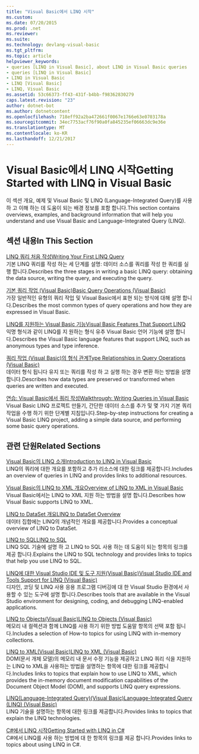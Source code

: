 ```yaml
---
title: "Visual Basic에서 LINQ 시작"
ms.custom: 
ms.date: 07/20/2015
ms.prod: .net
ms.reviewer: 
ms.suite: 
ms.technology: devlang-visual-basic
ms.tgt_pltfrm: 
ms.topic: article
helpviewer_keywords:
- queries [LINQ in Visual Basic], about LINQ in Visual Basic queries
- queries [LINQ in Visual Basic]
- LINQ in Visual Basic
- LINQ [Visual Basic]
- LINQ, Visual Basic
ms.assetid: 53c66373-ff43-431f-b4bb-f98362830279
caps.latest.revision: "23"
author: dotnet-bot
ms.author: dotnetcontent
ms.openlocfilehash: 718eff92a2ba472661f0067e1766e63e0703178a
ms.sourcegitcommit: 34ec7753acf76f90a0fa845235ef06663dc9e36e
ms.translationtype: MT
ms.contentlocale: ko-KR
ms.lasthandoff: 12/21/2017
---
```

# <a name="getting-started-with-linq-in-visual-basic"></a><span data-ttu-id="2c7cf-102">Visual Basic에서 LINQ 시작</span><span class="sxs-lookup"><span data-stu-id="2c7cf-102">Getting Started with LINQ in Visual Basic</span></span>
<span data-ttu-id="2c7cf-103">이 섹션 개요, 예제 및 Visual Basic 및 LINQ (Language-Integrated Query)를 사용 하 고 이해 하는 데 도움이 되는 배경 정보를 포함 합니다.</span><span class="sxs-lookup"><span data-stu-id="2c7cf-103">This section contains overviews, examples, and background information that will help you understand and use Visual Basic and Language-Integrated Query (LINQ).</span></span>  
  
## <a name="in-this-section"></a><span data-ttu-id="2c7cf-104">섹션 내용</span><span class="sxs-lookup"><span data-stu-id="2c7cf-104">In This Section</span></span>  
 [<span data-ttu-id="2c7cf-105">LINQ 쿼리 처음 작성</span><span class="sxs-lookup"><span data-stu-id="2c7cf-105">Writing Your First LINQ Query</span></span>](../../../../visual-basic/programming-guide/concepts/linq/writing-your-first-linq-query.md)  
 <span data-ttu-id="2c7cf-106">기본 LINQ 쿼리를 작성 하는 세 단계를 설명: 데이터 소스를 쿼리를 작성 한 쿼리를 실행 합니다.</span><span class="sxs-lookup"><span data-stu-id="2c7cf-106">Describes the three stages in writing a basic LINQ query: obtaining the data source, writing the query, and executing the query.</span></span>  
  
 [<span data-ttu-id="2c7cf-107">기본 쿼리 작업 (Visual Basic)</span><span class="sxs-lookup"><span data-stu-id="2c7cf-107">Basic Query Operations (Visual Basic)</span></span>](../../../../visual-basic/programming-guide/concepts/linq/basic-query-operations.md)  
 <span data-ttu-id="2c7cf-108">가장 일반적인 유형의 쿼리 작업 및 Visual Basic에서 표현 되는 방식에 대해 설명 합니다.</span><span class="sxs-lookup"><span data-stu-id="2c7cf-108">Describes the most common types of query operations and how they are expressed in Visual Basic.</span></span>  
  
 [<span data-ttu-id="2c7cf-109">LINQ를 지원하는 Visual Basic 기능</span><span class="sxs-lookup"><span data-stu-id="2c7cf-109">Visual Basic Features That Support LINQ</span></span>](../../../../visual-basic/programming-guide/concepts/linq/features-that-support-linq.md)  
 <span data-ttu-id="2c7cf-110">익명 형식과 같이 LINQ를 지 원하는 형식 유추 Visual Basic 언어 기능에 설명 합니다.</span><span class="sxs-lookup"><span data-stu-id="2c7cf-110">Describes the Visual Basic language features that support LINQ, such as anonymous types and type inference.</span></span>  
  
 [<span data-ttu-id="2c7cf-111">쿼리 작업 (Visual Basic)의 형식 관계</span><span class="sxs-lookup"><span data-stu-id="2c7cf-111">Type Relationships in Query Operations (Visual Basic)</span></span>](../../../../visual-basic/programming-guide/concepts/linq/type-relationships-in-query-operations.md)  
 <span data-ttu-id="2c7cf-112">데이터 형식 됩니다 유지 또는 쿼리를 작성 하 고 실행 하는 경우 변환 하는 방법을 설명 합니다.</span><span class="sxs-lookup"><span data-stu-id="2c7cf-112">Describes how data types are preserved or transformed when queries are written and executed.</span></span>  
  
 [<span data-ttu-id="2c7cf-113">연습: Visual Basic에서 쿼리 작성</span><span class="sxs-lookup"><span data-stu-id="2c7cf-113">Walkthrough: Writing Queries in Visual Basic</span></span>](../../../../visual-basic/programming-guide/concepts/linq/walkthrough-writing-queries.md)  
 <span data-ttu-id="2c7cf-114">Visual Basic LINQ 프로젝트 만들기, 간단한 데이터 소스를 추가 및 몇 가지 기본 쿼리 작업을 수행 하기 위한 단계별 지침입니다.</span><span class="sxs-lookup"><span data-stu-id="2c7cf-114">Step-by-step instructions for creating a Visual Basic LINQ project, adding a simple data source, and performing some basic query operations.</span></span>  
  
## <a name="related-sections"></a><span data-ttu-id="2c7cf-115">관련 단원</span><span class="sxs-lookup"><span data-stu-id="2c7cf-115">Related Sections</span></span>  
 [<span data-ttu-id="2c7cf-116">Visual Basic의 LINQ 소개</span><span class="sxs-lookup"><span data-stu-id="2c7cf-116">Introduction to LINQ in Visual Basic</span></span>](../../../../visual-basic/programming-guide/language-features/linq/introduction-to-linq.md)  
 <span data-ttu-id="2c7cf-117">LINQ의 쿼리에 대한 개요를 포함하고 추가 리소스에 대한 링크를 제공합니다.</span><span class="sxs-lookup"><span data-stu-id="2c7cf-117">Includes an overview of queries in LINQ and provides links to additional resources.</span></span>  
  
 [<span data-ttu-id="2c7cf-118">Visual Basic의 LINQ to XML 개요</span><span class="sxs-lookup"><span data-stu-id="2c7cf-118">Overview of LINQ to XML in Visual Basic</span></span>](../../../../visual-basic/programming-guide/language-features/xml/overview-of-linq-to-xml.md)  
 <span data-ttu-id="2c7cf-119">Visual Basic에서는 LINQ to XML 지원 하는 방법을 설명 합니다.</span><span class="sxs-lookup"><span data-stu-id="2c7cf-119">Describes how Visual Basic supports LINQ to XML.</span></span>  
  
 [<span data-ttu-id="2c7cf-120">LINQ to DataSet 개요</span><span class="sxs-lookup"><span data-stu-id="2c7cf-120">LINQ to DataSet Overview</span></span>](../../../../framework/data/adonet/linq-to-dataset-overview.md)  
 <span data-ttu-id="2c7cf-121">데이터 집합에는 LINQ의 개념적인 개요를 제공합니다.</span><span class="sxs-lookup"><span data-stu-id="2c7cf-121">Provides a conceptual overview of LINQ to DataSet.</span></span>  
  
 [<span data-ttu-id="2c7cf-122">LINQ to SQL</span><span class="sxs-lookup"><span data-stu-id="2c7cf-122">LINQ to SQL</span></span>](../../../../framework/data/adonet/sql/linq/index.md)  
 <span data-ttu-id="2c7cf-123">LINQ SQL 기술에 설명 하 고 LINQ to SQL 사용 하는 데 도움이 되는 항목의 링크를 제공 합니다.</span><span class="sxs-lookup"><span data-stu-id="2c7cf-123">Explains the LINQ to SQL technology and provides links to topics that help you use LINQ to SQL.</span></span>  
  
 [<span data-ttu-id="2c7cf-124">LINQ에 대한 Visual Studio IDE 및 도구 지원(Visual Basic)</span><span class="sxs-lookup"><span data-stu-id="2c7cf-124">Visual Studio IDE and Tools Support for LINQ (Visual Basic)</span></span>](../../../../visual-basic/programming-guide/concepts/linq/visual-studio-ide-and-tools-support-for-linq.md)  
 <span data-ttu-id="2c7cf-125">디자인, 코딩 및 LINQ 사용 응용 프로그램 디버깅에 대 한 Visual Studio 환경에서 사용할 수 있는 도구에 설명 합니다.</span><span class="sxs-lookup"><span data-stu-id="2c7cf-125">Describes tools that are available in the Visual Studio environment for designing, coding, and debugging LINQ-enabled applications.</span></span>  
  
 [<span data-ttu-id="2c7cf-126">LINQ to Objects(Visual Basic)</span><span class="sxs-lookup"><span data-stu-id="2c7cf-126">LINQ to Objects (Visual Basic)</span></span>](../../../../visual-basic/programming-guide/concepts/linq/linq-to-objects.md)  
 <span data-ttu-id="2c7cf-127">메모리 내 컬렉션과 함께 LINQ를 사용 하기 위한 방법 도움말 항목의 선택 포함 됩니다.</span><span class="sxs-lookup"><span data-stu-id="2c7cf-127">Includes a selection of How-to topics for using LINQ with in-memory collections.</span></span>  
  
 [<span data-ttu-id="2c7cf-128">LINQ to XML(Visual Basic)</span><span class="sxs-lookup"><span data-stu-id="2c7cf-128">LINQ to XML (Visual Basic)</span></span>](../../../../visual-basic/programming-guide/concepts/linq/linq-to-xml.md)  
 <span data-ttu-id="2c7cf-129">DOM(문서 개체 모델)의 메모리 내 문서 수정 기능을 제공하고 LINQ 쿼리 식을 지원하는 LINQ to XML을 사용하는 방법을 설명하는 항목에 대한 링크를 제공합니다.</span><span class="sxs-lookup"><span data-stu-id="2c7cf-129">Includes links to topics that explain how to use LINQ to XML, which provides the in-memory document modification capabilities of the Document Object Model (DOM), and supports LINQ query expressions.</span></span>  
  
 [<span data-ttu-id="2c7cf-130">LINQ(Language-Integrated Query)(Visual Basic)</span><span class="sxs-lookup"><span data-stu-id="2c7cf-130">Language-Integrated Query (LINQ) (Visual Basic)</span></span>](../../../../visual-basic/programming-guide/concepts/linq/index.md)  
 <span data-ttu-id="2c7cf-131">LINQ 기술을 설명하는 항목에 대한 링크를 제공합니다.</span><span class="sxs-lookup"><span data-stu-id="2c7cf-131">Provides links to topics that explain the LINQ technologies.</span></span>  
  
 [<span data-ttu-id="2c7cf-132">C#에서 LINQ 시작</span><span class="sxs-lookup"><span data-stu-id="2c7cf-132">Getting Started with LINQ in C#</span></span>](../../../../csharp/programming-guide/concepts/linq/getting-started-with-linq.md)  
 <span data-ttu-id="2c7cf-133">C#에서 LINQ를 사용 하는 방법에 대 한 항목의 링크를 제공 합니다.</span><span class="sxs-lookup"><span data-stu-id="2c7cf-133">Provides links to topics about using LINQ in C#.</span></span>
